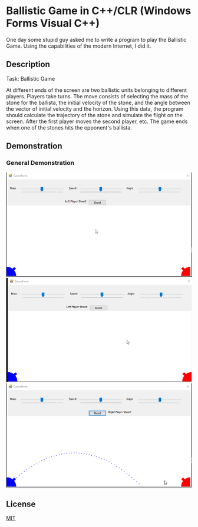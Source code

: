 # Ballistic Game in C++/CLR (Windows Forms Visual C++) #

One day some stupid guy asked me to write a program to play the Ballistic Game. Using the capabilities of the modern Internet, I did it.

## Description ##

Task: Ballistic Game

At different ends of the screen are two ballistic units belonging to different players. Players take turns. The move consists of selecting the mass of the stone for the ballista, the initial velocity of the stone, and the angle between the vector of initial velocity and the horizon. Using this data, the program should calculate the trajectory of the stone and simulate the flight on the screen. After the first player moves the second player, etc. The game ends when one of the stones hits the opponent's ballista.

## Demonstration ##

### General Demonstration ###

![First Demonstration](images/demonstration-1.gif)
![Second Demonstration](images/demonstration-2.gif)
![Third Demonstration](images/demonstration-3.gif)

## License ##

[MIT](LICENSE.md)